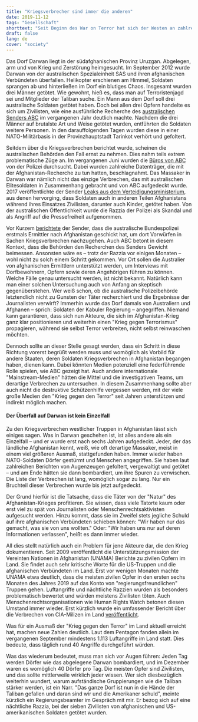 ```yaml
---
title: "Kriegsverbrecher sind immer die anderen"
date: 2019-11-12
tags: "Gesellschaft"
shorttext: "Seit Beginn des War on Terror hat sich der Westen an zahlreichen Kriegsverbrechen beteiligt. Eine Aufarbeitung wird wohl nie stattfinden."
draft: false
lang: de
cover: "society"
---
```


Das Dorf Darwan liegt in der südafghanischen Provinz Uruzgan. Abgelegen, arm und von Krieg und Zerstörung heimgesucht. Im September 2012 wurde Darwan von der australischen Spezialeinheit SAS und ihren afghanischen Verbündeten überfallen. Helikopter erschienen am Himmel, Soldaten sprangen ab und hinterließen im Dorf ein blutiges Chaos. Insgesamt wurden drei Männer getötet. Wie gewohnt, hieß es, dass man auf Terroristenjagd sei und Mitglieder der Taliban suche. Ein Mann aus dem Dorf soll drei australische Soldaten getötet haben. Doch bei allen drei Opfern handelte es sich um Zivilisten, wie eine ausführliche Recherche des [australischen Senders ABC](https://www.abc.net.au/news/2018-06-10/death-in-darwan/9813304 "Death in Darwan") im vergangenen Jahr deutlich machte. Nachdem die drei Männer auf brutalste Art und Weise getötet wurden, entführten die Soldaten weitere Personen. In den darauffolgenden Tagen wurden diese in einer NATO-Militärbasis in der Provinzhauptstadt Tarinkot verhört und gefoltert.

Seitdem über die Kriegsverbrechen berichtet wurde, scheinen die australischen Behörden den Fall ernst zu nehmen. Dies nahm teils extrem problematische Züge an. Im vergangenen Juni wurden die [Büros von ABC](https://www.aljazeera.com/news/2019/06/australia-police-raid-abc-headquarters-afghanistan-stories-190605052649208.html "Australia: Police raid ABC headquarters over Afghanistan stories") von der Polizei durchsucht. Dabei wurden zahlreiche Datenträger, die mit der Afghanistan-Recherche zu tun hatten, beschlagnahmt. Das Massaker in Darwan war nämlich nicht das einzige Verbrechen, das mit australischen Elitesoldaten in Zusammenhang gebracht und von ABC aufgedeckt wurde. 2017 veröffentlichte der Sender [Leaks aus dem Verteidigungsministerium](https://www.abc.net.au/news/2017-07-11/killings-of-unarmed-afghans-by-australian-special-forces/8466642 "The Afghan Files"), aus denen hervorging, dass Soldaten auch in anderen Teilen Afghanistans während ihres Einsatzes Zivilisten, darunter auch Kinder, getötet haben. Von der australischen Öffentlichkeit wurde die Razzia der Polizei als Skandal und als Angriff auf die Pressefreiheit aufgenommen.

Vor Kurzem [berichtete](https://www.abc.net.au/news/2019-09-20/afp-travels-to-afghanistan-to-investigate-alleged-war-crimes/11527426 "Australian Federal Police fly to Afghanistan to investigate alleged Australian war crimes") der Sender, dass die australische Bundespolizei erstmals Ermittler nach Afghanistan geschickt hat, um dort Vorwürfen in Sachen Kriegsverbrechen nachzugehen. Auch ABC betont in diesem Kontext, dass die Behörden den Recherchen des Senders Gewicht beimessen. Ansonsten wäre es – trotz der Razzia vor einigen Monaten – wohl nicht zu solch einem Schritt gekommen. Vor Ort sollen die Australier von afghanischen Ermittlern unterstützt werden, um Interviews mit Dorfbewohnern, Opfern sowie deren Angehörigen führen zu können. Welche Fälle genau untersucht werden, ist nicht bekannt. Natürlich kann man einer solchen Untersuchung auch von Anfang an skeptisch gegenüberstehen. Wer weiß schon, ob die australische Polizeibehörde letztendlich nicht zu Gunsten der Täter recherchiert und die Ergebnisse der Journalisten verwirft? Immerhin wurde das Dorf damals von Australiern und Afghanen – sprich: Soldaten der Kabuler Regierung – angegriffen. Niemand kann garantieren, dass sich nun Akteure, die sich im Afghanistan-Krieg ganz klar positionieren und weiterhin einen "Krieg gegen Terrorismus" propagieren, während sie selbst Terror verbreiten, nicht selbst reinwaschen möchten.

Dennoch sollte an dieser Stelle gesagt werden, dass ein Schritt in diese Richtung vorerst begrüßt werden muss und womöglich als Vorbild für andere Staaten, deren Soldaten Kriegsverbrechen in Afghanistan begangen haben, dienen kann. Dabei könnten Medien potenziell eine federführende Rolle spielen, wie ABC gezeigt hat. Auch andere internationale "Mainstream-Medien" hätten die Mittel und die investigativen Teams, um derartige Verbrechen zu untersuchen. In diesem Zusammenhang sollte aber auch nicht die destruktive Schützenhilfe vergessen werden, mit der viele große Medien den "Krieg gegen den Terror" seit Jahren unterstützen und indirekt möglich machen.

#### Der Überfall auf Darwan ist kein Einzelfall

Zu den Kriegsverbrechen westlicher Truppen in Afghanistan lässt sich einiges sagen. Was in Darwan geschehen ist, ist alles andere als ein Einzelfall – und er wurde erst nach sechs Jahren aufgedeckt. Jeder, der das ländliche Afghanistan kennt, weiß, wie oft derartige Massaker, meist in einem viel größeren Ausmaß, stattgefunden haben. Immer wieder haben NATO-Soldaten Dörfer gestürmt und Menschen angegriffen. Sie haben laut zahlreichen Berichten von Augenzeugen gefoltert, vergewaltigt und getötet – und am Ende hätten sie dann bombardiert, um ihre Spuren zu verwischen. Die Liste der Verbrechen ist lang, womöglich sogar zu lang. Nur ein Bruchteil dieser Verbrechen wurde bis jetzt aufgedeckt.

Der Grund hierfür ist die Tatsache, dass die Täter von der "Natur" des Afghanistan-Krieges profitieren. Sie wissen, dass viele Tatorte kaum oder erst viel zu spät von Journalisten oder Menschenrechtsaktivisten aufgesucht werden. Hinzu kommt, dass sie im Zweifel stets jegliche Schuld auf ihre afghanischen Verbündeten schieben können: "Wir haben nur das gemacht, was sie von uns wollten." Oder: "Wir haben uns nur auf deren Informationen verlassen", heißt es dann immer wieder.

All dies stellt natürlich auch ein Problem für jene Akteure dar, die den Krieg dokumentieren. Seit 2009 veröffentlicht die Unterstützungsmission der Vereinten Nationen in Afghanistan (UNAMA) Berichte zu zivilen Opfern im Land. Sie findet auch sehr kritische Worte für die US-Truppen und die afghanischen Verbündeten im Land. Erst vor wenigen Monaten machte UNAMA etwa deutlich, dass die meisten zivilen Opfer in den ersten sechs Monaten des Jahres 2019 auf das Konto von "regierungsfreundlichen" Truppen gehen. Luftangriffe und nächtliche Razzien wurden als besonders problematisch bewertet und würden meistens Zivilisten töten. Auch Menschenrechtsorganisationen wie Human Rights Watch betonen diesen Umstand immer wieder. Erst kürzlich wurde ein umfassender Bericht über die Verbrechen von CIA-Milizen im Land [veröffentlicht](https://www.aljazeera.com/amp/news/2019/10/cia-backed-afghan-forces-possibly-committing-war-crimes-hrw-191030185021910.html?__twitter_impression=true "CIA-backed Afghan forces possibly committing war crimes: HRW").

Was für ein Ausmaß der "Krieg gegen den Terror" im Land aktuell erreicht hat, machen neue Zahlen deutlich. Laut dem Pentagon fanden allein im vergangenen September mindestens 1.113 Luftangriffe im Land statt. Dies bedeute, dass täglich rund 40 Angriffe durchgeführt würden.

Was das wiederum bedeutet, muss man sich vor Augen führen: Jeden Tag werden Dörfer wie das abgelegene Darwan bombardiert, und im Dezember waren es womöglich 40 Dörfer pro Tag. Die meisten Opfer sind Zivilisten, und das sollte mittlerweile wirklich jeder wissen. Wer sich diesbezüglich weiterhin wundert, warum aufständische Gruppierungen wie die Taliban stärker werden, ist ein Narr. "Das ganze Dorf ist nun in die Hände der Taliban gefallen und daran sind wir und die Amerikaner schuld", meinte kürzlich ein Regierungsbeamter im Gespräch mit mir. Er bezog sich auf eine nächtliche Razzia, bei der sieben Zivilisten von afghanischen und US-amerikanischen Soldaten getötet wurden.
